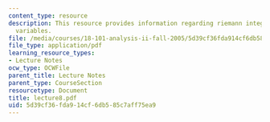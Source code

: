 ```yaml
---
content_type: resource
description: This resource provides information regarding riemann integral of several
  variables.
file: /media/courses/18-101-analysis-ii-fall-2005/5d39cf36fda914cf6db585c7aff75ea9_lecture8.pdf
file_type: application/pdf
learning_resource_types:
- Lecture Notes
ocw_type: OCWFile
parent_title: Lecture Notes
parent_type: CourseSection
resourcetype: Document
title: lecture8.pdf
uid: 5d39cf36-fda9-14cf-6db5-85c7aff75ea9
---
```

